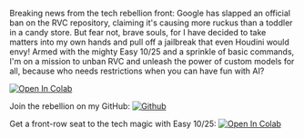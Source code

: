 Breaking news from the tech rebellion front: Google has slapped an official ban on the RVC repository, claiming it's causing more ruckus than a toddler in a candy store. But fear not, brave souls, for I have decided to take matters into my own hands and pull off a jailbreak that even Houdini would envy! Armed with the mighty Easy 10/25 and a sprinkle of basic commands, I'm on a mission to unban RVC and unleash the power of custom models for all, because who needs restrictions when you can have fun with AI?

[![Open In Colab](https://colab.research.google.com/assets/colab-badge.svg)]( https://colab.research.google.com/github/omsandeepatil/RVC-V3/blob/main/RVC_TrainingV3.ipynb)


Join the rebellion on my GitHub: [![Github](https://camo.githubusercontent.com/b7b9f0cad6cdb94eb4e438365f1df6781f90984a727bab940be761803fec8623/68747470733a2f2f696d672e736869656c64732e696f2f6769746875622f666f6c6c6f776572732f74746572622e7376673f7374796c653d736f6369616c266c6162656c3d466f6c6c6f77)](https://github.com/omsandippatil/)


Get a front-row seat to the tech magic with Easy 10/25:  [![Open In Colab](https://colab.research.google.com/assets/colab-badge.svg)](https://colab.research.google.com/drive/1r4IRL0UA7JEoZ0ZK8PKfMyTIBHKpyhcw)
